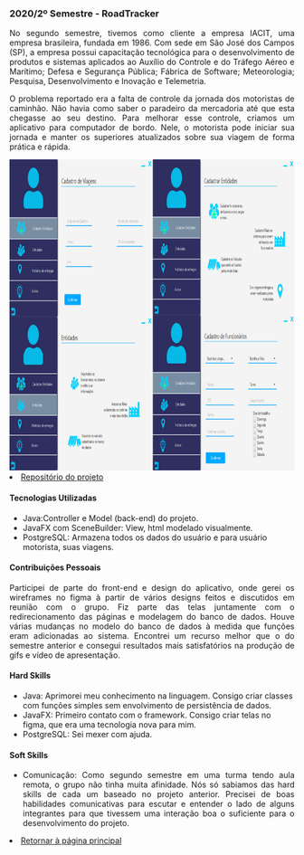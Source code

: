 ### 2020/2º Semestre - RoadTracker
<p align="justify">No segundo semestre, tivemos como cliente a empresa IACIT, uma empresa brasileira, fundada em 1986. Com sede em São José dos Campos (SP), a empresa possui capacitação tecnológica para o desenvolvimento de produtos e sistemas aplicados ao Auxílio do Controle e do Tráfego Aéreo e Marítimo; Defesa e Segurança Pública; Fábrica de Software; Meteorologia; Pesquisa, Desenvolvimento e Inovação e Telemetria.</p>
<p align="justify">O problema reportado era a falta de controle da jornada dos motoristas de caminhão. Não havia como saber o paradeiro da mercadoria até que esta chegasse ao seu destino. Para melhorar esse controle, criamos um aplicativo para computador de bordo. Nele, o motorista pode iniciar sua jornada e manter os superiores atualizados sobre sua viagem de forma prática e rápida.</p>

 <img src="https://github.com/YamadaYuu/Portifolio/blob/main/Images/WTF2.jpg"  height="550px">
 <li><a href="https://github.com/Syank/PI-JornadaDeMotoristas">Repositório do projeto</a></li>
 
#### Tecnologias Utilizadas
- Java:Controller e Model (back-end) do projeto.
- JavaFX com SceneBuilder: View, html modelado visualmente.
- PostgreSQL: Armazena todos os dados do usuário e para usuário motorista, suas viagens.

#### Contribuições Pessoais
<p align="justify">Participei de parte do front-end e design do aplicativo, onde gerei os wireframes no figma à partir de vários designs feitos e discutidos em reunião com o grupo. Fiz parte das telas juntamente com o redirecionamento das páginas e modelagem do banco de dados. Houve várias mudanças no modelo do banco de dados à medida que funções eram adicionadas ao sistema. Encontrei um recurso melhor que o do semestre anterior e consegui resultados mais satisfatórios na produção de gifs e vídeo de apresentação.</p>
 
#### Hard Skills
- Java: Aprimorei meu conhecimento na linguagem. Consigo criar classes com funções simples sem envolvimento de persistência de dados.
- JavaFX: Primeiro contato com o framework. Consigo criar telas no figma, que era uma tecnologia nova para mim.
- PostgreSQL: Sei mexer com ajuda.

#### Soft Skills
- <p align="justify">Comunicação: Como segundo semestre em uma turma tendo aula remota, o grupo não tinha muita afinidade. Nós só sabiamos das hard skills de cada um baseado no projeto anterior. Precisei de boas habilidades comunicativas para escutar e entender o lado de alguns integrantes para que tivessem uma interação boa o suficiente para o desenvolvimento do projeto.</p>

 
<li><a href="https://github.com/YamadaYuu/Portifolio/blob/main/README.md">Retornar à página principal</a></li>
 
